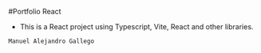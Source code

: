 #Portfolio React
- This is a React project using Typescript, Vite, React and other libraries.
```
Manuel Alejandro Gallego
```
